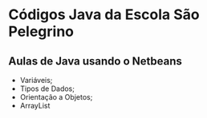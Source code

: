 # Códigos Java da Escola São Pelegrino

## Aulas de Java usando o Netbeans

* Variáveis;
* Tipos de Dados;
* Orientação a Objetos;
* ArrayList
